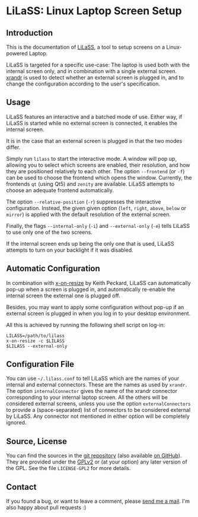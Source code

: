 # LiLaSS: Linux Laptop Screen Setup

## Introduction

This is the documentation of [LiLaSS]( https://www.ralfj.de/projects/lilass), a 
tool to setup screens on a Linux-powered Laptop.

LiLaSS is targeted for a specific use-case: The laptop is used both with the 
internal screen only, and in combination with a single external screen. 
[xrandr](http://www.x.org/wiki/Projects/XRandR) is used to detect whether an 
external screen is plugged in, and to change the configuration according to the 
user's specification.

## Usage

LiLaSS features an interactive and a batched mode of use.
Either way, if LiLaSS is started while no external screen is connected, it
enables the internal screen.

It is in the case that an external screen is plugged in that the two modes
differ.

Simply run `lilass` to start the interactive mode. A window will pop up, 
allowing you to select which screens are enabled, their resolution, and how they 
are positioned relatively to each other. The option `--frontend` (or `-f`) 
can be used to choose the frontend which opens the window. Currently, the 
frontends `qt` (using Qt5) and `zenity` are available. LiLaSS attempts to
choose an adequate frontend automatically.

The option `--relative-position` (`-r`) suppresses the interactive 
configuration. Instead, the given given option (`left`, `right`, `above`, 
`below` or `mirror`) is applied with the default resolution of the external 
screen.

Finally, the flags `--internal-only` (`-i`) and `--external-only` (`-e`) 
tells LiLaSS to use only one of the two screens.

If the internal screen ends up being the only one that is used, LiLaSS attempts 
to turn on your backlight if it was disabled.

## Automatic Configuration

In combination with [x-on-resize](http://keithp.com/blogs/x-on-resize/) by Keith 
Peckard, LiLaSS can automatically pop-up when a screen is plugged in, and 
automatically re-enable the internal screen the external one is plugged off.

Besides, you may want to apply some configuration without pop-up if an
external screen is plugged in when you log in to your desktop environment.

All this is achieved by running the following shell script on log-in:

    LILASS=/path/to/lilass
    x-on-resize -c $LILASS
    $LILASS --external-only

## Configuration File

You can use `~/.lilass.conf` to tell LiLaSS which are the names of your 
internal and external connectors. These are the names as used by `xrandr`. The 
option `internalConnector` gives the name of the xrandr connector 
corresponding to your internal laptop screen. All the others will be considered 
external screens, unless you use the option `externalConnectors` to provide a 
(space-separated) list of connectors to be considered external by LiLaSS. Any 
connector not mentioned in either option will be completely ignored.

## Source, License

You can find the sources in the [git 
repository](http://www.ralfj.de/git/lilass.git) (also available [on 
GitHub](https://github.com/RalfJung/lilass)). They are provided under the 
[GPLv2](https://www.gnu.org/licenses/old-licenses/gpl-2.0.html) or (at your 
option) any later version of the GPL. See the file `LICENSE-GPL2` for more 
details.

## Contact

If you found a bug, or want to leave a comment, please
[send me a mail](mailto:post-AT-ralfj-DOT-de). I'm also happy about pull
requests :)

